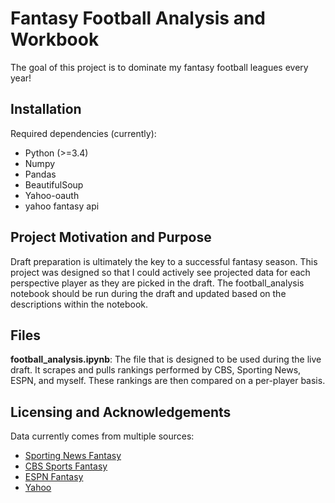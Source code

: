 # Fantasy Football Analysis and Workbook

The goal of this project is to dominate my fantasy football leagues every year!

## Installation

Required dependencies (currently):

- Python (>=3.4)
- Numpy
- Pandas
- BeautifulSoup
- Yahoo-oauth
- yahoo fantasy api

## Project Motivation and Purpose

Draft preparation is ultimately the key to a successful fantasy season. This project was designed so that I could actively see projected data for each perspective player as they are picked in the draft. The football_analysis notebook should be run during the draft and updated based on the descriptions within the notebook. 

## Files

**football_analysis.ipynb**: The file that is designed to be used during the live draft. It scrapes and pulls rankings performed by CBS, Sporting News, ESPN, and myself. These rankings are then compared on a per-player basis.

## Licensing and Acknowledgements

Data currently comes from multiple sources:

- [Sporting News Fantasy](https://www.sportingnews.com/us/fantasy)
- [CBS Sports Fantasy](https://www.cbssports.com/fantasy/)
- [ESPN Fantasy](https://www.espn.com/fantasy/)
- [Yahoo](https://developer.yahoo.com/fantasysports/guide/)

